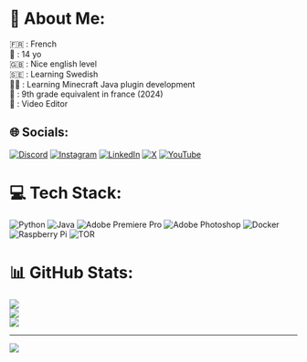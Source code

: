# 💫 About Me:
🇫🇷 : French<br>🧓 : 14 yo<br>🇬🇧 : Nice english level<br>🇸🇪 : Learning Swedish<br>👨‍💻 : Learning Minecraft Java plugin development<br>💼 : 9th grade equivalent in france (2024)<br>🎥 : Video Editor


## 🌐 Socials:
[![Discord](https://img.shields.io/badge/Discord-%237289DA.svg?logo=discord&logoColor=white)](https://discord.gg/Anatolee) [![Instagram](https://img.shields.io/badge/Instagram-%23E4405F.svg?logo=Instagram&logoColor=white)](https://instagram.com/anatole_cpl) [![LinkedIn](https://img.shields.io/badge/LinkedIn-%230077B5.svg?logo=linkedin&logoColor=white)](https://linkedin.com/in/anatole-capelle-76601a254) [![X](https://img.shields.io/badge/X-black.svg?logo=X&logoColor=white)](https://x.com/anatole_yt) [![YouTube](https://img.shields.io/badge/YouTube-%23FF0000.svg?logo=YouTube&logoColor=white)](https://youtube.com/@Anatolee01) 

# 💻 Tech Stack:
![Python](https://img.shields.io/badge/python-3670A0?style=for-the-badge&logo=python&logoColor=ffdd54) ![Java](https://img.shields.io/badge/java-%23ED8B00.svg?style=for-the-badge&logo=openjdk&logoColor=white) ![Adobe Premiere Pro](https://img.shields.io/badge/Adobe%20Premiere%20Pro-9999FF.svg?style=for-the-badge&logo=Adobe%20Premiere%20Pro&logoColor=white) ![Adobe Photoshop](https://img.shields.io/badge/adobe%20photoshop-%2331A8FF.svg?style=for-the-badge&logo=adobe%20photoshop&logoColor=white) ![Docker](https://img.shields.io/badge/docker-%230db7ed.svg?style=for-the-badge&logo=docker&logoColor=white) ![Raspberry Pi](https://img.shields.io/badge/-RaspberryPi-C51A4A?style=for-the-badge&logo=Raspberry-Pi) ![TOR](https://img.shields.io/badge/tor-%237E4798.svg?style=for-the-badge&logo=tor-project&logoColor=white)
# 📊 GitHub Stats:
![](https://github-readme-stats.vercel.app/api?username=Anatoleee&theme=radical&hide_border=false&include_all_commits=false&count_private=false)<br/>
![](https://github-readme-streak-stats.herokuapp.com/?user=Anatoleee&theme=radical&hide_border=false)<br/>
![](https://github-readme-stats.vercel.app/api/top-langs/?username=Anatoleee&theme=radical&hide_border=false&include_all_commits=false&count_private=false&layout=compact)

---
[![](https://visitcount.itsvg.in/api?id=Anatoleee&icon=0&color=0)](https://visitcount.itsvg.in)

<!-- Proudly created with GPRM ( https://gprm.itsvg.in ) -->